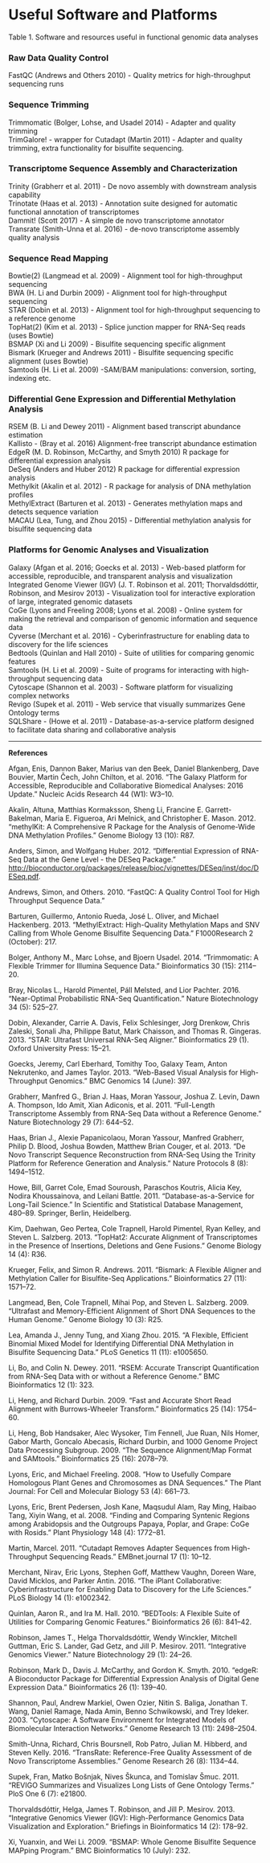 # Useful Software and Platforms

Table 1. Software and resources useful in functional genomic data analyses
 
### Raw Data Quality Control    
FastQC (Andrews and Others 2010) - Quality metrics for high-throughput sequencing runs
 
### Sequence Trimming     
Trimmomatic (Bolger, Lohse, and Usadel 2014) - Adapter and quality trimming    
TrimGalore! - wrapper for  Cutadapt (Martin 2011) - Adapter and quality trimming, extra functionality for bisulfite sequencing.     
 
### Transcriptome Sequence Assembly and Characterization    
Trinity (Grabherr et al. 2011) - De novo assembly with downstream analysis capability    
Trinotate  (Haas et al. 2013) - Annotation suite designed for automatic functional annotation of transcriptomes    
Dammit! (Scott 2017) - A simple de novo transcriptome annotator    
Transrate (Smith-Unna et al. 2016) - de-novo transcriptome assembly quality analysis    
  
### Sequence Read Mapping     
Bowtie(2) (Langmead et al. 2009) - Alignment tool for high-throughput sequencing    
BWA (H. Li and Durbin 2009) - Alignment tool for high-throughput sequencing    
STAR (Dobin et al. 2013) - Alignment tool for high-throughput sequencing to a reference genome    
TopHat(2) (Kim et al. 2013) - Splice junction mapper for RNA-Seq reads (uses Bowtie)    
BSMAP (Xi and Li 2009) - Bisulfite sequencing specific alignment    
Bismark (Krueger and Andrews 2011) - Bisulfite sequencing specific alignment (uses Bowtie)    
Samtools (H. Li et al. 2009) -SAM/BAM manipulations: conversion, sorting, indexing etc.    
 
### Differential Gene Expression and Differential Methylation Analysis         
RSEM (B. Li and Dewey 2011) - Alignment based transcript abundance estimation    
Kallisto - (Bray et al. 2016) Alignment-free transcript abundance estimation    
EdgeR (M. D. Robinson, McCarthy, and Smyth 2010) R package for differential expression analysis    
DeSeq  (Anders and Huber 2012) R package for differential expression analysis    
Methylkit (Akalin et al. 2012) - R package for analysis of DNA methylation profiles     
MethylExtract (Barturen et al. 2013) - Generates methylation maps and detects sequence variation    
MACAU (Lea, Tung, and Zhou 2015) - Differential methylation analysis for bisulfite sequencing data    
 
### Platforms for Genomic Analyses and Visualization     
Galaxy (Afgan et al. 2016; Goecks et al. 2013) - Web-based platform for accessible, reproducible, and transparent analysis and visualization    
Integrated Genome Viewer (IGV) (J. T. Robinson et al. 2011; Thorvaldsdóttir, Robinson, and Mesirov 2013) - Visualization tool for interactive exploration of large, integrated genomic datasets    
CoGe (Lyons and Freeling 2008; Lyons et al. 2008) - Online system for making the retrieval and comparison of genomic information and sequence data    
Cyverse (Merchant et al. 2016) - Cyberinfrastructure for enabling data to discovery for the life sciences    
Bedtools (Quinlan and Hall 2010) - Suite of utilities for comparing genomic features    
Samtools (H. Li et al. 2009) - Suite of programs for interacting with high-throughput sequencing data    
Cytoscape (Shannon et al. 2003)  - Software platform for visualizing complex networks    
Revigo (Supek et al. 2011) - Web service that visually summarizes Gene Ontology terms    
SQLShare - (Howe et al. 2011) - Database-as-a-service platform designed to facilitate data sharing and collaborative analysis




---

**References**

Afgan, Enis, Dannon Baker, Marius van den Beek, Daniel Blankenberg, Dave Bouvier, Martin Čech, John Chilton, et al. 2016. “The Galaxy Platform for Accessible, Reproducible and Collaborative Biomedical Analyses: 2016 Update.” Nucleic Acids Research 44 (W1): W3–10.

Akalin, Altuna, Matthias Kormaksson, Sheng Li, Francine E. Garrett-Bakelman, Maria E. Figueroa, Ari Melnick, and Christopher E. Mason. 2012. “methylKit: A Comprehensive R Package for the Analysis of Genome-Wide DNA Methylation Profiles.” Genome Biology 13 (10): R87.

Anders, Simon, and Wolfgang Huber. 2012. “Differential Expression of RNA-Seq Data at the Gene Level - the DESeq Package.” http://bioconductor.org/packages/release/bioc/vignettes/DESeq/inst/doc/DESeq.pdf.

Andrews, Simon, and Others. 2010. “FastQC: A Quality Control Tool for High Throughput Sequence Data.”

Barturen, Guillermo, Antonio Rueda, José L. Oliver, and Michael Hackenberg. 2013. “MethylExtract: High-Quality Methylation Maps and SNV Calling from Whole Genome Bisulfite Sequencing Data.” F1000Research 2 (October): 217.

Bolger, Anthony M., Marc Lohse, and Bjoern Usadel. 2014. “Trimmomatic: A Flexible Trimmer for Illumina Sequence Data.” Bioinformatics  30 (15): 2114–20.

Bray, Nicolas L., Harold Pimentel, Páll Melsted, and Lior Pachter. 2016. “Near-Optimal Probabilistic RNA-Seq Quantification.” Nature Biotechnology 34 (5): 525–27.

Dobin, Alexander, Carrie A. Davis, Felix Schlesinger, Jorg Drenkow, Chris Zaleski, Sonali Jha, Philippe Batut, Mark Chaisson, and Thomas R. Gingeras. 2013. “STAR: Ultrafast Universal RNA-Seq Aligner.” Bioinformatics  29 (1). Oxford University Press: 15–21.

Goecks, Jeremy, Carl Eberhard, Tomithy Too, Galaxy Team, Anton Nekrutenko, and James Taylor. 2013. “Web-Based Visual Analysis for High-Throughput Genomics.” BMC Genomics 14 (June): 397.

Grabherr, Manfred G., Brian J. Haas, Moran Yassour, Joshua Z. Levin, Dawn A. Thompson, Ido Amit, Xian Adiconis, et al. 2011. “Full-Length Transcriptome Assembly from RNA-Seq Data without a Reference Genome.” Nature Biotechnology 29 (7): 644–52.

Haas, Brian J., Alexie Papanicolaou, Moran Yassour, Manfred Grabherr, Philip D. Blood, Joshua Bowden, Matthew Brian Couger, et al. 2013. “De Novo Transcript Sequence Reconstruction from RNA-Seq Using the Trinity Platform for Reference Generation and Analysis.” Nature Protocols 8 (8): 1494–1512.

Howe, Bill, Garret Cole, Emad Souroush, Paraschos Koutris, Alicia Key, Nodira Khoussainova, and Leilani Battle. 2011. “Database-as-a-Service for Long-Tail Science.” In Scientific and Statistical Database Management, 480–89. Springer, Berlin, Heidelberg.

Kim, Daehwan, Geo Pertea, Cole Trapnell, Harold Pimentel, Ryan Kelley, and Steven L. Salzberg. 2013. “TopHat2: Accurate Alignment of Transcriptomes in the Presence of Insertions, Deletions and Gene Fusions.” Genome Biology 14 (4): R36.

Krueger, Felix, and Simon R. Andrews. 2011. “Bismark: A Flexible Aligner and Methylation Caller for Bisulfite-Seq Applications.” Bioinformatics  27 (11): 1571–72.

Langmead, Ben, Cole Trapnell, Mihai Pop, and Steven L. Salzberg. 2009. “Ultrafast and Memory-Efficient Alignment of Short DNA Sequences to the Human Genome.” Genome Biology 10 (3): R25.

Lea, Amanda J., Jenny Tung, and Xiang Zhou. 2015. “A Flexible, Efficient Binomial Mixed Model for Identifying Differential DNA Methylation in Bisulfite Sequencing Data.” PLoS Genetics 11 (11): e1005650.

Li, Bo, and Colin N. Dewey. 2011. “RSEM: Accurate Transcript Quantification from RNA-Seq Data with or without a Reference Genome.” BMC Bioinformatics 12 (1): 323.

Li, Heng, and Richard Durbin. 2009. “Fast and Accurate Short Read Alignment with Burrows-Wheeler Transform.” Bioinformatics  25 (14): 1754–60.

Li, Heng, Bob Handsaker, Alec Wysoker, Tim Fennell, Jue Ruan, Nils Homer, Gabor Marth, Goncalo Abecasis, Richard Durbin, and 1000 Genome Project Data Processing Subgroup. 2009. “The Sequence Alignment/Map Format and SAMtools.” Bioinformatics  25 (16): 2078–79.

Lyons, Eric, and Michael Freeling. 2008. “How to Usefully Compare Homologous Plant Genes and Chromosomes as DNA Sequences.” The Plant Journal: For Cell and Molecular Biology 53 (4): 661–73.

Lyons, Eric, Brent Pedersen, Josh Kane, Maqsudul Alam, Ray Ming, Haibao Tang, Xiyin Wang, et al. 2008. “Finding and Comparing Syntenic Regions among Arabidopsis and the Outgroups Papaya, Poplar, and Grape: CoGe with Rosids.” Plant Physiology 148 (4): 1772–81.

Martin, Marcel. 2011. “Cutadapt Removes Adapter Sequences from High-Throughput Sequencing Reads.” EMBnet.journal 17 (1): 10–12.

Merchant, Nirav, Eric Lyons, Stephen Goff, Matthew Vaughn, Doreen Ware, David Micklos, and 
Parker Antin. 2016. “The iPlant Collaborative: Cyberinfrastructure for Enabling Data to Discovery for the Life Sciences.” PLoS Biology 14 (1): e1002342.

Quinlan, Aaron R., and Ira M. Hall. 2010. “BEDTools: A Flexible Suite of Utilities for Comparing Genomic Features.” Bioinformatics  26 (6): 841–42.

Robinson, James T., Helga Thorvaldsdóttir, Wendy Winckler, Mitchell Guttman, Eric S. Lander, Gad Getz, and Jill P. Mesirov. 2011. “Integrative Genomics Viewer.” Nature Biotechnology 29 (1): 24–26.

Robinson, Mark D., Davis J. McCarthy, and Gordon K. Smyth. 2010. “edgeR: A Bioconductor Package for Differential Expression Analysis of Digital Gene Expression Data.” Bioinformatics  26 (1): 139–40.

Shannon, Paul, Andrew Markiel, Owen Ozier, Nitin S. Baliga, Jonathan T. Wang, Daniel Ramage, Nada Amin, Benno Schwikowski, and Trey Ideker. 2003. “Cytoscape: A Software Environment for Integrated Models of Biomolecular Interaction Networks.” Genome Research 13 (11): 2498–2504.

Smith-Unna, Richard, Chris Boursnell, Rob Patro, Julian M. Hibberd, and Steven Kelly. 2016. “TransRate: Reference-Free Quality Assessment of de Novo Transcriptome Assemblies.” Genome Research 26 (8): 1134–44.

Supek, Fran, Matko Bošnjak, Nives Škunca, and Tomislav Šmuc. 2011. “REVIGO Summarizes and Visualizes Long Lists of Gene Ontology Terms.” PloS One 6 (7): e21800.

Thorvaldsdóttir, Helga, James T. Robinson, and Jill P. Mesirov. 2013. “Integrative Genomics Viewer (IGV): High-Performance Genomics Data Visualization and Exploration.” Briefings in Bioinformatics 14 (2): 178–92.

Xi, Yuanxin, and Wei Li. 2009. “BSMAP: Whole Genome Bisulfite Sequence MAPping Program.” BMC Bioinformatics 10 (July): 232.

